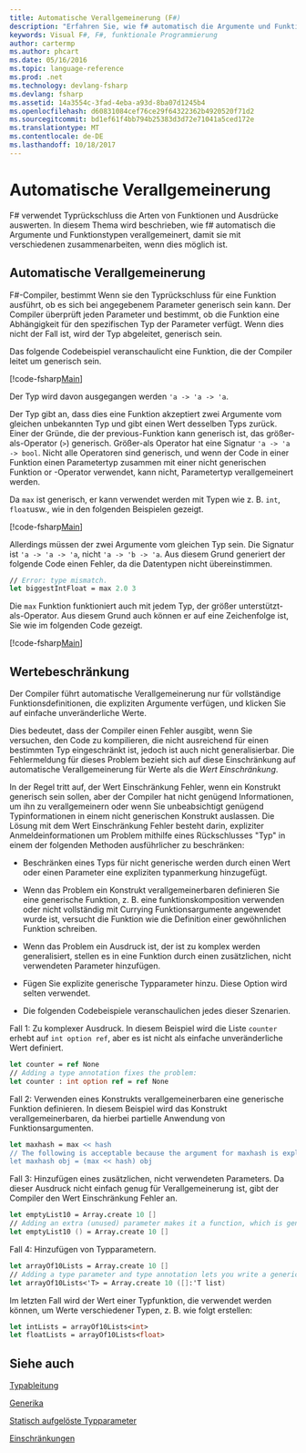 ```yaml
---
title: Automatische Verallgemeinerung (F#)
description: "Erfahren Sie, wie f# automatisch die Argumente und Funktionstypen verallgemeinert, damit sie mit verschiedenen möglichst zusammenarbeiten."
keywords: Visual F#, F#, funktionale Programmierung
author: cartermp
ms.author: phcart
ms.date: 05/16/2016
ms.topic: language-reference
ms.prod: .net
ms.technology: devlang-fsharp
ms.devlang: fsharp
ms.assetid: 14a3554c-3fad-4eba-a93d-8ba07d1245b4
ms.openlocfilehash: d60831084cef76ce29f64322362b4920520f71d2
ms.sourcegitcommit: bd1ef61f4bb794b25383d3d72e71041a5ced172e
ms.translationtype: MT
ms.contentlocale: de-DE
ms.lasthandoff: 10/18/2017
---
```

# <a name="automatic-generalization"></a>Automatische Verallgemeinerung

F# verwendet Typrückschluss die Arten von Funktionen und Ausdrücke auswerten. In diesem Thema wird beschrieben, wie f# automatisch die Argumente und Funktionstypen verallgemeinert, damit sie mit verschiedenen zusammenarbeiten, wenn dies möglich ist.


## <a name="automatic-generalization"></a>Automatische Verallgemeinerung
F#-Compiler, bestimmt Wenn sie den Typrückschluss für eine Funktion ausführt, ob es sich bei angegebenem Parameter generisch sein kann. Der Compiler überprüft jeden Parameter und bestimmt, ob die Funktion eine Abhängigkeit für den spezifischen Typ der Parameter verfügt. Wenn dies nicht der Fall ist, wird der Typ abgeleitet, generisch sein.

Das folgende Codebeispiel veranschaulicht eine Funktion, die der Compiler leitet um generisch sein.

[!code-fsharp[Main](../../../../samples/snippets/fsharp/lang-ref-3/snippet101.fs)]

Der Typ wird davon ausgegangen werden `'a -> 'a -> 'a`.

Der Typ gibt an, dass dies eine Funktion akzeptiert zwei Argumente vom gleichen unbekannten Typ und gibt einen Wert desselben Typs zurück. Einer der Gründe, die der previous-Funktion kann generisch ist, das größer-als-Operator (`>`) generisch. Größer-als Operator hat eine Signatur `'a -> 'a -> bool`. Nicht alle Operatoren sind generisch, und wenn der Code in einer Funktion einen Parametertyp zusammen mit einer nicht generischen Funktion or -Operator verwendet, kann nicht, Parametertyp verallgemeinert werden.

Da `max` ist generisch, er kann verwendet werden mit Typen wie z. B. `int`, `float`usw., wie in den folgenden Beispielen gezeigt.

[!code-fsharp[Main](../../../../samples/snippets/fsharp/lang-ref-3/snippet102.fs)]

Allerdings müssen der zwei Argumente vom gleichen Typ sein. Die Signatur ist `'a -> 'a -> 'a`, nicht `'a -> 'b -> 'a`. Aus diesem Grund generiert der folgende Code einen Fehler, da die Datentypen nicht übereinstimmen.

```fsharp
// Error: type mismatch.
let biggestIntFloat = max 2.0 3
```

Die `max` Funktion funktioniert auch mit jedem Typ, der größer unterstützt-als-Operator. Aus diesem Grund auch können er auf eine Zeichenfolge ist, Sie wie im folgenden Code gezeigt.

[!code-fsharp[Main](../../../../samples/snippets/fsharp/lang-ref-3/snippet104.fs)]
    
## <a name="value-restriction"></a>Wertebeschränkung
Der Compiler führt automatische Verallgemeinerung nur für vollständige Funktionsdefinitionen, die expliziten Argumente verfügen, und klicken Sie auf einfache unveränderliche Werte.

Dies bedeutet, dass der Compiler einen Fehler ausgibt, wenn Sie versuchen, den Code zu kompilieren, die nicht ausreichend für einen bestimmten Typ eingeschränkt ist, jedoch ist auch nicht generalisierbar. Die Fehlermeldung für dieses Problem bezieht sich auf diese Einschränkung auf automatische Verallgemeinerung für Werte als die *Wert Einschränkung*.

In der Regel tritt auf, der Wert Einschränkung Fehler, wenn ein Konstrukt generisch sein sollen, aber der Compiler hat nicht genügend Informationen, um ihn zu verallgemeinern oder wenn Sie unbeabsichtigt genügend Typinformationen in einem nicht generischen Konstrukt auslassen. Die Lösung mit dem Wert Einschränkung Fehler besteht darin, expliziter Anmeldeinformationen um Problem mithilfe eines Rückschlusses "Typ" in einem der folgenden Methoden ausführlicher zu beschränken:


- Beschränken eines Typs für nicht generische werden durch einen Wert oder einen Parameter eine expliziten typanmerkung hinzugefügt.

- Wenn das Problem ein Konstrukt verallgemeinerbaren definieren Sie eine generische Funktion, z. B. eine funktionskomposition verwenden oder nicht vollständig mit Currying Funktionsargumente angewendet wurde ist, versucht die Funktion wie die Definition einer gewöhnlichen Funktion schreiben.

- Wenn das Problem ein Ausdruck ist, der ist zu komplex werden generalisiert, stellen es in eine Funktion durch einen zusätzlichen, nicht verwendeten Parameter hinzufügen.

- Fügen Sie explizite generische Typparameter hinzu. Diese Option wird selten verwendet.

- Die folgenden Codebeispiele veranschaulichen jedes dieser Szenarien.

Fall 1: Zu komplexer Ausdruck. In diesem Beispiel wird die Liste `counter` erhebt auf `int option ref`, aber es ist nicht als einfache unveränderliche Wert definiert.

```fsharp
let counter = ref None
// Adding a type annotation fixes the problem:
let counter : int option ref = ref None
```

Fall 2: Verwenden eines Konstrukts verallgemeinerbaren eine generische Funktion definieren. In diesem Beispiel wird das Konstrukt verallgemeinerbaren, da hierbei partielle Anwendung von Funktionsargumenten.

```fsharp
let maxhash = max << hash
// The following is acceptable because the argument for maxhash is explicit:
let maxhash obj = (max << hash) obj
```

Fall 3: Hinzufügen eines zusätzlichen, nicht verwendeten Parameters. Da dieser Ausdruck nicht einfach genug für Verallgemeinerung ist, gibt der Compiler den Wert Einschränkung Fehler an.

```fsharp
let emptyList10 = Array.create 10 []
// Adding an extra (unused) parameter makes it a function, which is generalizable.
let emptyList10 () = Array.create 10 []
```

Fall 4: Hinzufügen von Typparametern.

```fsharp
let arrayOf10Lists = Array.create 10 []
// Adding a type parameter and type annotation lets you write a generic value.
let arrayOf10Lists<'T> = Array.create 10 ([]:'T list)
```

Im letzten Fall wird der Wert einer Typfunktion, die verwendet werden können, um Werte verschiedener Typen, z. B. wie folgt erstellen:

```fsharp
let intLists = arrayOf10Lists<int>
let floatLists = arrayOf10Lists<float>
```

## <a name="see-also"></a>Siehe auch
[Typableitung](../type-inference.md)

[Generika](index.md)

[Statisch aufgelöste Typparameter](statically-resolved-type-parameters.md)

[Einschränkungen](constraints.md)

